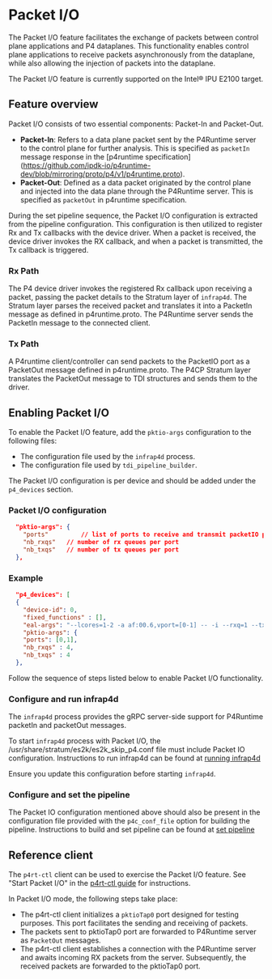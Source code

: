 # Packet I/O

The Packet I/O feature facilitates the exchange of packets between control plane
applications and P4 dataplanes.
This functionality enables control plane applications to receive packets
asynchronously from the dataplane, while also allowing the injection
of packets into the dataplane.

The Packet I/O feature is currently supported on the Intel&reg; IPU E2100 target.

## Feature overview

Packet I/O consists of two essential components: Packet-In and Packet-Out.
- **Packet-In**: Refers to a data plane packet sent by the P4Runtime server
  to the control plane for further analysis. This is specified as `packetIn`
  message response in the [p4runtime specification]
  (https://github.com/ipdk-io/p4runtime-dev/blob/mirroring/proto/p4/v1/p4runtime.proto).
- **Packet-Out**: Defined as a data packet originated by the control plane
  and injected into the data plane through the P4Runtime server.
  This is specified as `packetOut` in p4runtime specification.

During the set pipeline sequence, the Packet I/O configuration is extracted
from the pipeline configuration. This configuration is then utilized to
register Rx and Tx callbacks with the device driver. When a packet is
received, the device driver invokes the RX callback, and when a packet is
transmitted, the Tx callback is triggered.

### Rx Path
The P4 device driver invokes the registered Rx callback upon receiving a packet,
passing the packet details to the Stratum layer of `infrap4d`. The Stratum layer
parses the received packet and translates it into a PacketIn message as defined
in p4runtime.proto. The P4Runtime server sends the PacketIn message to the
connected client.

### Tx Path
A P4runtime client/controller can send packets to the PacketIO port as a
PacketOut message defined in p4runtime.proto. The P4CP Stratum layer translates
the PacketOut message to TDI structures and sends them to the driver.

## Enabling Packet I/O

To enable the Packet I/O feature, add the `pktio-args` configuration to the following files:
- The configuration file used by the `infrap4d` process.
- The configuration file used by `tdi_pipeline_builder`.

The Packet I/O configuration is per device and should be added under the
`p4_devices` section.

### Packet I/O configuration

```json
  "pktio-args": {
    "ports"         // list of ports to receive and transmit packetIO packets
    "nb_rxqs"   // number of rx queues per port
    "nb_txqs"   // number of tx queues per port
  },
```

### Example

```json
  "p4_devices": [
  {
    "device-id": 0,
    "fixed_functions" : [],
    "eal-args": "--lcores=1-2 -a af:00.6,vport=[0-1] -- -i --rxq=1 --txq=1 --hairpinq=1 --hairpin-mode=0x0",
    "pktio-args": {
    "ports": [0,1],
    "nb_rxqs" : 4,
    "nb_txqs" : 4
  },
```

Follow the sequence of steps listed below to enable Packet I/O functionality.

### Configure and run infrap4d
The `infrap4d` process provides the gRPC server-side support for P4Runtime
packetIn and packetOut messages.

To start `infrap4d` process with Packet I/O, the
/usr/share/stratum/es2k/es2k_skip_p4.conf file must include Packet IO
configuration.
Instructions to run infrap4d can be found at [running infrap4d](/docs/guides/es2k/running-infrap4d.md)

Ensure you update this configuration before starting `infrap4d`.

### Configure and set the pipeline
The Packet IO configuration mentioned above should also be present in the
configuration file provided with the `p4c_conf_file` option for building
the pipeline.
Instructions to build and set pipeline can be found at [set pipeline](/docs/guides/setup/es2k-setup-guide.md)

## Reference client
The `p4rt-ctl` client can be used to exercise the Packet I/O feature.
See "Start Packet I/O" in the [p4rt-ctl guide](/docs/clients/p4rt-ctl.rst) for instructions.

In Packet I/O mode, the following steps take place:
- The p4rt-ctl client initializes a `pktioTap0` port designed for testing purposes.
  This port facilitates the sending and receiving of packets.
- The packets sent to pktioTap0 port are forwarded to P4Runtime server as
  `PacketOut` messages.
- The p4rt-ctl client establishes a connection with the P4Runtime server and awaits
  incoming RX packets from the server. Subsequently, the received packets are
  forwarded to the pktioTap0 port.
